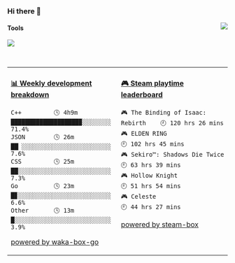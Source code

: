 ### Hi there 👋
<a href="#">
  <img align="right" src="https://github-readme-stats.vercel.app/api?username=LKRCharon&show_icons=true&locale=cn" />
</a> 

#### Tools

[![](https://img.shields.io/badge/IDE-Visual%20Studio%20Code-blue?style=flat-square&logo=Visual-Studio-Code)](https://code.visualstudio.com/)

<br>
<table>
<tr>
<td valign="top" width="50%">

<!-- waka-box start -->
#### <a href="https://gist.github.com/dca6b3b1c8850dcd3c418823b9bee73b" target="_blank">📊 Weekly development breakdown</a>
```text
C++         🕓 4h9m ███████████████████▉░░░░░░░░ 71.4%
JSON        🕓 26m  ██▏░░░░░░░░░░░░░░░░░░░░░░░░░  7.6%
CSS         🕓 25m  ██░░░░░░░░░░░░░░░░░░░░░░░░░░  7.3%
Go          🕓 23m  █▊░░░░░░░░░░░░░░░░░░░░░░░░░░  6.6%
Other       🕓 13m  █░░░░░░░░░░░░░░░░░░░░░░░░░░░  3.9%
```
<!-- Powered by https://github.com/YouEclipse/waka-box-go . -->
<!-- waka-box end -->

[powered by waka-box-go](https://github.com/YouEclipse/waka-box-go)

</td>
<td valign="top" width="50%">

<!-- steam-box start -->
#### <a href="https://gist.github.com/c99b3abaef51c164c9f95731c844c9a7" target="_blank">🎮 Steam playtime leaderboard</a>
```text
🎮 The Binding of Isaac: Rebirth    🕘 120 hrs 26 mins
🎮 ELDEN RING                       🕘 102 hrs 45 mins
🎮 Sekiro™: Shadows Die Twice       🕘 63 hrs 39 mins
🎮 Hollow Knight                    🕘 51 hrs 54 mins
🎮 Celeste                          🕘 44 hrs 27 mins
```
<!-- Powered by https://github.com/YouEclipse/steam-box . -->
<!-- steam-box end -->

[powered by steam-box](https://github.com/YouEclipse/steam-box)

</td>
</tr>
</table>


<!--
**LKRCharon/LKRCharon** is a ✨ _special_ ✨ repository because its `README.md` (this file) appears on your GitHub profile.

Here are some ideas to get you started:

- 🔭 I’m currently working on ...
- 🌱 I’m currently learning ...
- 👯 I’m looking to collaborate on ...
- 🤔 I’m looking for help with ...
- 💬 Ask me about ...
- 📫 How to reach me: ...
- 😄 Pronouns: ...
- ⚡ Fun fact: ...
-->
